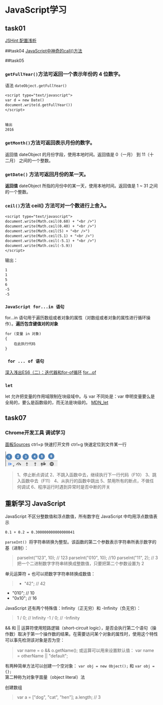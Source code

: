 # JavaScript学习
## task01
[JSHint 配置浅析](http://www.tuicool.com/articles/AzIRviR)

##task04
[JavaScript中神奇的call()方法](http://www.jb51.net/article/62086.htm)

##task05
### `getFullYear()`方法可返回一个表示年份的 4 位数字。
语法  `dateObject.getFullYear()`
```
<script type="text/javascript">
var d = new Date()
document.write(d.getFullYear())
</script>


输出
2016
```
### `getMonth()`方法可返回表示月份的数字。
返回值
dateObject 的月份字段，使用本地时间。返回值是 0（一月） 到 11（十二月） 之间的一个整数。

### `getDate()` 方法可返回月份的某一天。
**返回值**
dateObject 所指的月份中的某一天，使用本地时间。返回值是 1 ~ 31 之间的一个整数。

### `ceil()`方法 ceil() 方法可对一个数进行上舍入。
```
<script type="text/javascript">
document.write(Math.ceil(0.60) + "<br />")
document.write(Math.ceil(0.40) + "<br />")
document.write(Math.ceil(5) + "<br />")
document.write(Math.ceil(5.1) + "<br />")
document.write(Math.ceil(-5.1) + "<br />")
document.write(Math.ceil(-5.9))
</script>
```
输出：
```
1
1
5
6
-5
-5
```

### `JavaScript for...in 语句`
for...in 语句用于遍历数组或者对象的属性（对数组或者对象的属性进行循环操作）。**遍历包含键值对的对象**
```
for (变量 in 对象)
{
    在此执行代码
}
```

### ` for ... of 语句`
[深入浅出ES6（二）：迭代器和for-of循环](http://www.infoq.com/cn/articles/es6-in-depth-iterators-and-the-for-of-loop)
[for...of](https://developer.mozilla.org/en-US/docs/Web/JavaScript/Reference/Statements/for...of)

### `let`
let 允许把变量的作用域限制在块级域中。与 var 不同处是：var 申明变量要么是全局的，要么是函数级的，而无法是块级的。
[MDN_let](https://developer.mozilla.org/zh-CN/docs/Web/JavaScript/Reference/Statements/let)


## task07
### Chrome开发工具 调试学习
[面板Sources](http://www.cnblogs.com/constantince/p/4579121.html)
ctrl+p 快速打开文件
ctrl+g 快速定位到文件某一行

![chrome 调试图标](image/readme/01.png)
> 1、停止断点调试
2、不跳入函数中去，继续执行下一行代码（F10）
3、跳入函数中去（F11）
4、从执行的函数中跳出
5、禁用所有的断点，不做任何调试
6、程序运行时遇到异常时是否中断的开关

## 重新学习 JavaScript
JavaScript 不区分整数值和浮点数值，所有数字在 JavaScript 中均用浮点数值表示
```
0.1 + 0.2 = 0.300000000000000041
```
`parseInt() `将字符串转换为整型。该函数的第二个参数表示字符串所表示数字的基（进制）：
> parseInt("123", 10); // 123
parseInt("010", 10); //10
parseInt("11", 2); // 3  把一个二进制数字字符串转换成整数值，只要把第二个参数设置为 2 

单元运算符 + 也可以把数字字符串转换成数值：
> + "42";   // 42
+ "010";  // 10
+ "0x10"; // 16

JavaScript 还有两个特殊值：Infinity（正无穷）和 -Infinity（负无穷）：
>1 / 0; //  Infinity
-1 / 0; // -Infinity

&& 和 || 运算符使用短路逻辑（short-circuit logic），是否会执行第二个语句（操作数）取决于第一个操作数的结果。在需要访问某个对象的属性时，使用这个特性可以事先检测该对象是否为空：
> var name = o && o.getName();
或运算可以用来设置默认值：
var name = otherName || "default";

有两种简单方法可以创建一个空对象：
`var obj = new Object();` 和	`var obj = {};`   
第二种称为对象字面量（object literal）法

创建数组
> var a = ["dog", "cat", "hen"];
a.length; // 3




